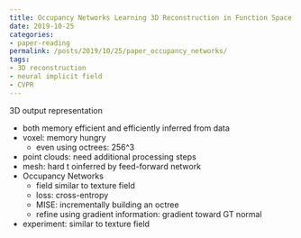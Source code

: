 ```yaml
---
title: Occupancy Networks Learning 3D Reconstruction in Function Space
date: 2019-10-25
categories:
- paper-reading
permalink: /posts/2019/10/25/paper_occupancy_networks/
tags:
- 3D reconstruction
- neural implicit field
- CVPR
---
```



3D output representation
- both memory efficient and efficiently inferred from data
- voxel: memory hungry
    - even using octrees: 256^3
- point clouds: need additional processing steps
- mesh: hard t oinferred by feed-forward network
- Occupancy Networks
    - field similar to texture field
    - loss: cross-entropy
    - MISE: incrementally building an octree
    - refine using gradient information: gradient toward GT normal
- experiment: similar to texture field

